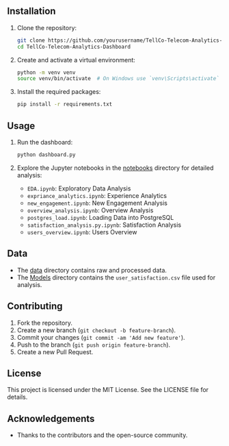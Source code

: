 
## Installation

1. Clone the repository:
    ```sh
    git clone https://github.com/yourusername/TellCo-Telecom-Analytics-Dashboard.git
    cd TellCo-Telecom-Analytics-Dashboard
    ```

2. Create and activate a virtual environment:
    ```sh
    python -m venv venv
    source venv/bin/activate  # On Windows use `venv\Scripts\activate`
    ```

3. Install the required packages:
    ```sh
    pip install -r requirements.txt
    ```

## Usage

1. Run the dashboard:
    ```sh
    python dashboard.py
    ```

2. Explore the Jupyter notebooks in the [notebooks](http://_vscodecontentref_/6) directory for detailed analysis:
    - `EDA.ipynb`: Exploratory Data Analysis
    - `expriance_analytics.ipynb`: Experience Analytics
    - `new_engagement.ipynb`: New Engagement Analysis
    - `overview_analysis.ipynb`: Overview Analysis
    - `postgres_load.ipynb`: Loading Data into PostgreSQL
    - `satisfaction_analysis.py.ipynb`: Satisfaction Analysis
    - `users_overview.ipynb`: Users Overview

## Data

- The [data](http://_vscodecontentref_/7) directory contains raw and processed data.
- The [Models](http://_vscodecontentref_/8) directory contains the `user_satisfaction.csv` file used for analysis.

## Contributing

1. Fork the repository.
2. Create a new branch (`git checkout -b feature-branch`).
3. Commit your changes (`git commit -am 'Add new feature'`).
4. Push to the branch (`git push origin feature-branch`).
5. Create a new Pull Request.

## License

This project is licensed under the MIT License. See the LICENSE file for details.

## Acknowledgements

- Thanks to the contributors and the open-source community.
